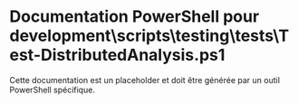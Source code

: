 # Documentation PowerShell pour development\scripts\testing\tests\Test-DistributedAnalysis.ps1

Cette documentation est un placeholder et doit être générée par un outil PowerShell spécifique.
